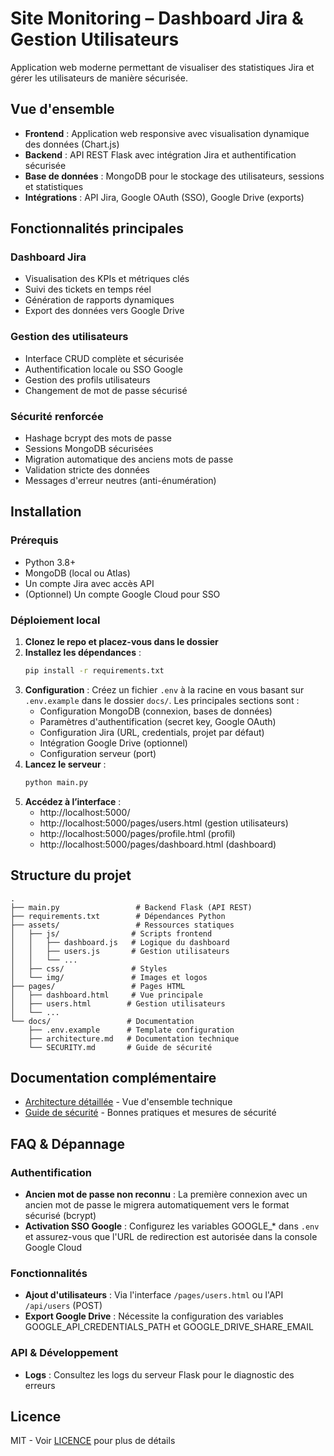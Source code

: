 # Site Monitoring – Dashboard Jira & Gestion Utilisateurs

Application web moderne permettant de visualiser des statistiques Jira et gérer les utilisateurs de manière sécurisée.

## Vue d'ensemble

- **Frontend** : Application web responsive avec visualisation dynamique des données (Chart.js)
- **Backend** : API REST Flask avec intégration Jira et authentification sécurisée
- **Base de données** : MongoDB pour le stockage des utilisateurs, sessions et statistiques
- **Intégrations** : API Jira, Google OAuth (SSO), Google Drive (exports)

## Fonctionnalités principales

### Dashboard Jira
- Visualisation des KPIs et métriques clés
- Suivi des tickets en temps réel
- Génération de rapports dynamiques
- Export des données vers Google Drive

### Gestion des utilisateurs
- Interface CRUD complète et sécurisée
- Authentification locale ou SSO Google
- Gestion des profils utilisateurs
- Changement de mot de passe sécurisé

### Sécurité renforcée
- Hashage bcrypt des mots de passe
- Sessions MongoDB sécurisées
- Migration automatique des anciens mots de passe
- Validation stricte des données
- Messages d'erreur neutres (anti-énumération)

## Installation

### Prérequis
- Python 3.8+
- MongoDB (local ou Atlas)
- Un compte Jira avec accès API
- (Optionnel) Un compte Google Cloud pour SSO

### Déploiement local
1. **Clonez le repo et placez-vous dans le dossier**
2. **Installez les dépendances** :
   ```sh
   pip install -r requirements.txt
   ```
3. **Configuration** : Créez un fichier `.env` à la racine en vous basant sur `.env.example` dans le dossier `docs/`. Les principales sections sont :
   - Configuration MongoDB (connexion, bases de données)
   - Paramètres d'authentification (secret key, Google OAuth)
   - Configuration Jira (URL, credentials, projet par défaut)
   - Intégration Google Drive (optionnel)
   - Configuration serveur (port)
4. **Lancez le serveur** :
   ```sh
   python main.py
   ```
5. **Accédez à l’interface** :
   - http://localhost:5000/
   - http://localhost:5000/pages/users.html (gestion utilisateurs)
   - http://localhost:5000/pages/profile.html (profil)
   - http://localhost:5000/pages/dashboard.html (dashboard)

## Structure du projet

```
.
├── main.py                 # Backend Flask (API REST)
├── requirements.txt        # Dépendances Python
├── assets/                 # Ressources statiques
│   ├── js/                # Scripts frontend
│   │   ├── dashboard.js   # Logique du dashboard
│   │   ├── users.js       # Gestion utilisateurs
│   │   └── ...
│   ├── css/               # Styles
│   └── img/               # Images et logos
├── pages/                 # Pages HTML
│   ├── dashboard.html     # Vue principale
│   ├── users.html        # Gestion utilisateurs
│   └── ...
└── docs/                 # Documentation
    ├── .env.example      # Template configuration
    ├── architecture.md   # Documentation technique
    └── SECURITY.md       # Guide de sécurité
```

## Documentation complémentaire

- [Architecture détaillée](./architecture.md) - Vue d'ensemble technique
- [Guide de sécurité](./SECURITY.md) - Bonnes pratiques et mesures de sécurité

## FAQ & Dépannage

### Authentification
- **Ancien mot de passe non reconnu** : La première connexion avec un ancien mot de passe le migrera automatiquement vers le format sécurisé (bcrypt)
- **Activation SSO Google** : Configurez les variables GOOGLE_* dans `.env` et assurez-vous que l'URL de redirection est autorisée dans la console Google Cloud

### Fonctionnalités
- **Ajout d'utilisateurs** : Via l'interface `/pages/users.html` ou l'API `/api/users` (POST)
- **Export Google Drive** : Nécessite la configuration des variables GOOGLE_API_CREDENTIALS_PATH et GOOGLE_DRIVE_SHARE_EMAIL

### API & Développement
- **Logs** : Consultez les logs du serveur Flask pour le diagnostic des erreurs

## Licence

MIT - Voir [LICENCE](./LICENCE) pour plus de détails
